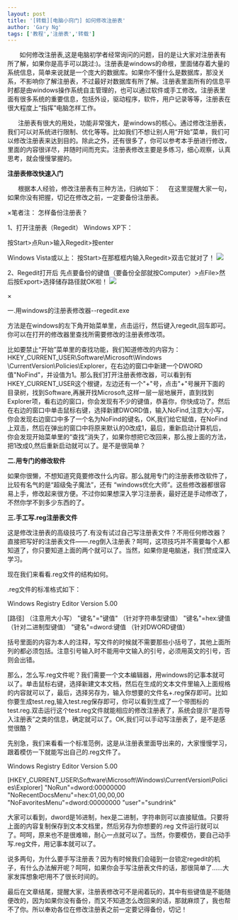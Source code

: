 ```yaml
---
layout: post
title: '[转载][电脑小窍门] 如何修改注册表'
author: 'Gary Ng'
tags: ['教程','注册表','转载']
---
```


     
 如何修改注册表,这是电脑初学者经常询问的问题，目的是让大家对注册表有所了解，如果你是高手可以跳过:)。注册表是windows的命根，里面储存着大量的系统信息，简单来说就是一个庞大的数据库。如果你不懂什么是数据库，那没关系，不影响你了解注册表，不过最好对数据库有所了解。注册表里面所有的信息平时都是由windows操作系统自主管理的，也可以通过软件或手工修改。注册表里面有很多系统的重要信息，包括外设，驱动程序，软件，用户记录等等，注册表在很大程度上“指挥”电脑怎样工作。
 
<!-- More -->
     
注册表有很大的用处，功能非常强大，是windows的核心。通过修改注册表，我们可以对系统进行限制、优化等等。比如我们不想让别人用“开始”菜单，我们可以修改注册表来达到目的。除此之外，还有很多了，你可以参考本手册进行修改，里面的内容很详尽，并随时间而充实。注册表修改主要是多练习，细心观察，认真思考，就会慢慢掌握的。
  
**注册表修改快速入门**
  
      根据本人经验，修改注册表有三种方法，归纳如下：　
在这里提醒大家一句，如果你没有把握，切记在修改之前，一定要备份注册表。
  
  
×笔者注：
怎样备份注册表？
  
1、打开注册表（Regedit）
Windows XP下：
  
按Start\>点Run\>输入Regedit\>按enter
  
Windows Vista或以上：
按Start\>在那框框内输入Regedit\>双击它就对了！
[![](http://3.bp.blogspot.com/--1ZPVGncpaw/TpmfCUZng0I/AAAAAAAAAF8/fUs-87WSm80/s1600/regedit.jpg)](http://3.bp.blogspot.com/--1ZPVGncpaw/TpmfCUZng0I/AAAAAAAAAF8/fUs-87WSm80/s1600/regedit.jpg)
  
  
  
  
  
  
  
  
  
  
  
  
2、Regedit打开后
先点要备份的键值（要备份全部就按Computer）\>点File\>然后按Export\>选择储存路径就OK啦！
[![](http://3.bp.blogspot.com/-oUGEscYsx4w/TpmgIOLou-I/AAAAAAAAAGE/aSdGZUXytxQ/s1600/regedit1.jpg)](http://3.bp.blogspot.com/-oUGEscYsx4w/TpmgIOLou-I/AAAAAAAAAGE/aSdGZUXytxQ/s1600/regedit1.jpg)
  
  
  
  
  
  
  
  
×
  
一.用windows的注册表修改器--regedit.exe
  
方法是在windows的左下角开始菜单里，点击运行，然后键入regedit,回车即可。你可以在打开的修改器里查找所需要修改的注册表修改项。
  
比如要禁止“开始”菜单里的查找功能，我们知道修改的内容为：HKEY\_CURRENT\_USER\\Software\\Microsoft\\Windows
\\CurrentVersion\\Policies\\Explorer，在右边的窗口中新建一个DWORD值"NoFind"，并设值为1。那么我们打开注册表修改器，可以看到有HKEY\_CURRENT\_USER这个根键，左边还有一个"+"号，点击"+"号展开下面的目录树，找到Software,再展开找Microsoft,这样一层一层地展开，直到找到Explorer项，看右边的窗口，你会发现有不少的键值，恭喜你，你快成功了。然后在右边的窗口中单击鼠标右键，选择新建DWORD值，输入NoFind,注意大小写，你会发现右边窗口中多了一个名为NoFind的键名，OK,我们给它赋值，在NoFind上双击，然后在弹出的窗口中将原来默认的0改成1，最后，重新启动计算机后，你会发现开始菜单里的“查找”消失了，如果你想把它改回来，那么按上面的方法，把1改成0,然后重新启动就可以了。是不是很简单？
  
  
**二.用专门的修改软件**
  
  
如果你很懒，不想知道究竟要修改什么内容。那么就用专门的注册表修改软件了，比较有名气的是“超级兔子魔法”，还有
“windows优化大师”。这些修改器都很容易上手，修改起来很方便。不过你如果想深入学习注册表，最好还是手动修改了，不然你学不到多少东西的了。
  
**三.手工写.reg注册表文件**
  
这是修改注册表的高级技巧了.有没有试过自己写注册表文件？不用任何修改器？直接把写好的注册表文件——.reg倒入注册表？呵呵，这项技巧并不需要每个人都知道了，你只要知道上面的两个就可以了。当然，如果你是电脑迷，我们赞成深入学习。
  
现在我们来看看.reg文件的结构如何。
  
.reg文件的标准格式如下：
  
Windows Registry Editor Version 5.00
  
[路径] （注意用大小写）
"键名"="键值" （针对字符串型键值）
"键名"=hex:键值 （针对二进制型键值）
"键名"=dword:键值 （针对DWORD键值）
  
括号里面的内容为本人的注释，写文件的时候就不需要那些小括号了，其他上面所列的都必须包括。注意引号输入时不能用中文输入的引号，必须用英文的引号，否则会出错。
  
那么，怎么写.reg文件呢？我们需要一个文本编辑器，用windows的记事本就可以了。单击鼠标右键，选择新建文本文档，然后在生成的文本文件里输入上面规格的内容就可以了，最后，选择另存为，输入你想要的文件名+.reg保存即可。比如你要生成test.reg,输入test.reg保存即可，你可以看到生成了一个带图标的test.reg.双击运行这个test.reg文件就能相应的修改注册表了，系统会提示“是否导入注册表”之类的信息，确定就可以了。OK,我们可以手动写注册表了，是不是感觉很酷？　
  
先别急，我们来看看一个标准范例，这是从注册表里面导出来的，大家慢慢学习，跟着模仿一下就能写出自己的.reg文件了。
  
Windows Registry Editor Version 5.00
  
[HKEY\_CURRENT\_USER\\Software\\Microsoft\\Windows\\CurrentVersion\\Policies\\Explorer]
"NoRun"=dword:00000000
"NoRecentDocsMenu"=hex:01,00,00,00
"NoFavoritesMenu"=dword:00000000
"user"="sundrink"
  
大家可以看到，dword是16进制，hex是二进制，字符串则可以直接赋值。只要将上面的内容复制保存到文本文档里，然后另存为你想要的.reg
文件运行就可以了。呵呵，原来也不是很难嘛，耐心一点就可以了。当然，你要模仿，要自己动手写.reg文件，用记事本就可以了。
  
说多两句，为什么要手写注册表？因为有时候我们会碰到一台锁定regedit的机子，有什么办法解开呢？呵呵，如果你会手写注册表文件的话，那很简单了......大家发挥想象吧!用不了很长时间的。
  
最后在文章结尾，提醒大家，注册表修改可不是闹着玩的，其中有些键值是不能随便改的，因为如果你没有备份，而又不知道怎么改回来的话，那就麻烦了，我也帮不了你。所以奉劝各位在修改注册表之前一定要记得备份，切记！
